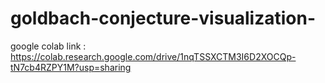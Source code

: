 # goldbach-conjecture-visualization-

google colab link : https://colab.research.google.com/drive/1nqTSSXCTM3I6D2XOCQp-tN7cb4RZPY1M?usp=sharing 

